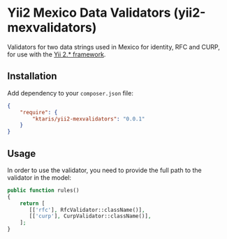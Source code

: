 # Yii2 Mexico Data Validators (yii2-mexvalidators)

Validators for two data strings used in Mexico for identity, RFC and CURP, for use with the [Yii 2.* framework][1].

## Installation

Add dependency to your ```composer.json``` file:

```json
{
    "require": {
        "ktaris/yii2-mexvalidators": "0.0.1"
    }
}
```

## Usage

In order to use the validator, you need to provide the full path to the validator in the model:

```php
public function rules()
{
    return [
       [['rfc'], RfcValidator::className()],
       [['curp'], CurpValidator::className()],
    ];
}
```

[1]: https://github.com/yiisoft/yii2 "Yii Framework"